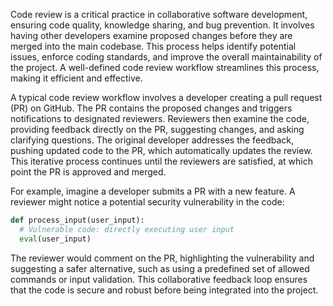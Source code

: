 Code review is a critical practice in collaborative software development, ensuring code quality, knowledge sharing, and bug prevention. It involves having other developers examine proposed changes before they are merged into the main codebase. This process helps identify potential issues, enforce coding standards, and improve the overall maintainability of the project. A well-defined code review workflow streamlines this process, making it efficient and effective.

A typical code review workflow involves a developer creating a pull request (PR) on GitHub. The PR contains the proposed changes and triggers notifications to designated reviewers. Reviewers then examine the code, providing feedback directly on the PR, suggesting changes, and asking clarifying questions. The original developer addresses the feedback, pushing updated code to the PR, which automatically updates the review. This iterative process continues until the reviewers are satisfied, at which point the PR is approved and merged.

For example, imagine a developer submits a PR with a new feature. A reviewer might notice a potential security vulnerability in the code:

```python
def process_input(user_input):
  # Vulnerable code: directly executing user input
  eval(user_input)
```

The reviewer would comment on the PR, highlighting the vulnerability and suggesting a safer alternative, such as using a predefined set of allowed commands or input validation. This collaborative feedback loop ensures that the code is secure and robust before being integrated into the project.